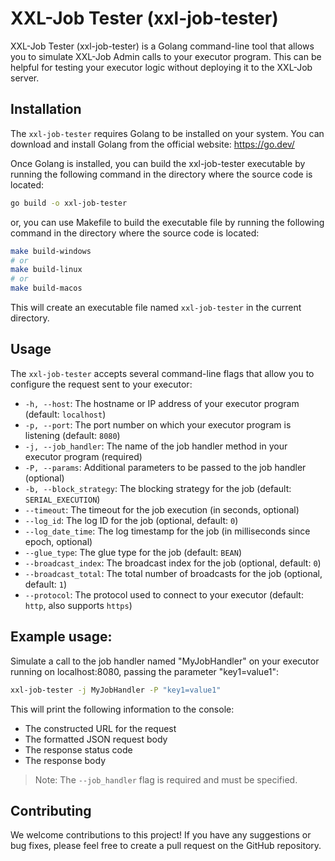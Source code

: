 # XXL-Job Tester (xxl-job-tester)

XXL-Job Tester (xxl-job-tester) is a Golang command-line tool that allows you to simulate XXL-Job Admin calls to your executor program. This can be helpful for testing your executor logic without deploying it to the XXL-Job server.

## Installation
The `xxl-job-tester` requires Golang to be installed on your system. You can download and install Golang from the official website: https://go.dev/

Once Golang is installed, you can build the xxl-job-tester executable by running the following command in the directory where the source code is located:

```Bash
go build -o xxl-job-tester
```
or, you can use Makefile to build the executable file by running the following command in the directory where the source code is located:

```Bash
make build-windows
# or
make build-linux
# or
make build-macos
```


This will create an executable file named `xxl-job-tester` in the current directory.

## Usage

The `xxl-job-tester` accepts several command-line flags that allow you to configure the request sent to your executor:

* `-h, --host`: The hostname or IP address of your executor program (default: `localhost`)
* `-p, --port`: The port number on which your executor program is listening (default: `8080`)
* `-j, --job_handler`: The name of the job handler method in your executor program (required)
* `-P, --params`: Additional parameters to be passed to the job handler (optional)
* `-b, --block_strategy`: The blocking strategy for the job (default: `SERIAL_EXECUTION`)
* `--timeout`: The timeout for the job execution (in seconds, optional)
* `--log_id`: The log ID for the job (optional, default: `0`)
* `--log_date_time`: The log timestamp for the job (in milliseconds since epoch, optional)
* `--glue_type`: The glue type for the job (default: `BEAN`)
* `--broadcast_index`: The broadcast index for the job (optional, default: `0`)
* `--broadcast_total`: The total number of broadcasts for the job (optional, default: `1`)
* `--protocol`: The protocol used to connect to your executor (default: `http`, also supports `https`)

## Example usage:

Simulate a call to the job handler named "MyJobHandler" on your executor running on localhost:8080, passing the parameter "key1=value1":

```Bash
xxl-job-tester -j MyJobHandler -P "key1=value1"
```

This will print the following information to the console:

* The constructed URL for the request
* The formatted JSON request body
* The response status code
* The response body

> Note: The `--job_handler` flag is required and must be specified.

## Contributing

We welcome contributions to this project! If you have any suggestions or bug fixes, please feel free to create a pull request on the GitHub repository.
